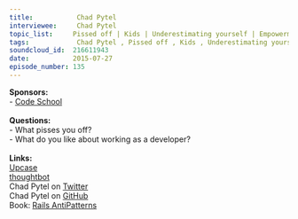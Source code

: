 ```yaml
--- 
title:           Chad Pytel 
interviewee:     Chad Pytel 
topic_list:     Pissed off | Kids | Underestimating yourself | Empowerment | Seeking permission | CEO role | Management style | Decision making | Lip service | Playbook | Challenges | Sacrificing sales | Creating things | Business processes 
tags:            Chad Pytel , Pissed off , Kids , Underestimating yourself , Empowerment , Seeking permission , CEO role , Management style , Decision making , Lip service , Playbook , Challenges , Sacrificing sales , Creating things , Business processes 
soundcloud_id:  216611943
date:           2015-07-27
episode_number: 135
---
```


<p class="show_notes_display"><b>Sponsors:<br></b>- <a rel="nofollow" target="_blank" href="https://www.codeschool.com/">Code School</a><b><br></b><b><br>Questions:</b><br>- What pisses you off?<br>- What do you like about working as a developer?<br><br><b>Links:<br></b><a rel="nofollow" target="_blank" href="https://upcase.com/">Upcase</a><br><a rel="nofollow" target="_blank" href="https://thoughtbot.com/">thoughtbot</a><br>Chad Pytel on <a rel="nofollow" target="_blank" href="https://twitter.com/cpytel">Twitter</a><br>Chad Pytel on <a rel="nofollow" target="_blank" href="https://github.com/cpytel">GitHub</a><br>Book: <a rel="nofollow" target="_blank" href="http://railsantipatterns.com/">Rails AntiPatterns</a><br></p>
